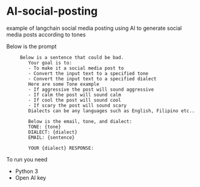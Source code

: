 # AI-social-posting

example of langchain social media posting using AI to generate social media posts according to tones

Below is the prompt

```
     Below is a sentence that could be bad.
        Your goal is to:
        - To make it a social media post to
        - Convert the input text to a specified tone
        - Convert the input text to a specified dialect
        Here are some Tone example
        - If aggressive the post will sound aggressive
        - If calm the post will sound calm
        - If cool the post will sound cool
        - If scary the post will sound scary    
        Dialects can be any languages such as English, Filipino etc..

        Below is the email, tone, and dialect:
        TONE: {tone}
        DIALECT: {dialect}
        EMAIL: {sentence}
        
        YOUR {dialect} RESPONSE:

```

To run you need
- Python 3
- Open AI key
